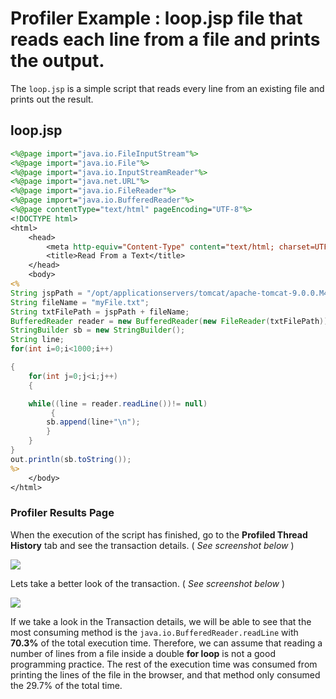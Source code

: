 # Profiler Example : loop.jsp file that reads each line from a file and prints the output.

The ```loop.jsp``` is a simple script that reads every line from an
existing file and prints out the result.

## loop.jsp

```jsp
<%@page import="java.io.FileInputStream"%>
<%@page import="java.io.File"%>
<%@page import="java.io.InputStreamReader"%>
<%@page import="java.net.URL"%>
<%@page import="java.io.FileReader"%>
<%@page import="java.io.BufferedReader"%>
<%@page contentType="text/html" pageEncoding="UTF-8"%>
<!DOCTYPE html>
<html>
    <head>
        <meta http-equiv="Content-Type" content="text/html; charset=UTF-8">
        <title>Read From a Text</title>
    </head>
    <body>
<%
String jspPath = "/opt/applicationservers/tomcat/apache-tomcat-9.0.0.M4/webapps/JTA/controls/";
String fileName = "myFile.txt";
String txtFilePath = jspPath + fileName;
BufferedReader reader = new BufferedReader(new FileReader(txtFilePath));
StringBuilder sb = new StringBuilder();
String line;
for(int i=0;i<1000;i++)

{
    for(int j=0;j<i;j++)
    {

    while((line = reader.readLine())!= null)
         {
        sb.append(line+"\n");
        }
    }    
}
out.println(sb.toString());
%>
    </body>
</html>
```

### Profiler Results Page

When the execution of the script has finished, go to the **Profiled Thread History**
tab and see the transaction details. ( *See screenshot below* )

![](/frdocs/attachments/245552554/245552559.png)

Lets take a better look of the transaction. ( *See screenshot below* )

![](/frdocs/attachments/245552554/245552564.png)

If we take a look in the Transaction details, we will be able to see
that the most consuming method is the ```java.io.BufferedReader.readLine```
with **70.3%** of the total
execution time. Therefore, we can assume that reading a number of lines
from a file inside a double **for loop** is not a good programming
practice. The rest of the execution time was consumed from printing the
lines of the file in the browser, and that method only consumed the
29.7% of the total time.
